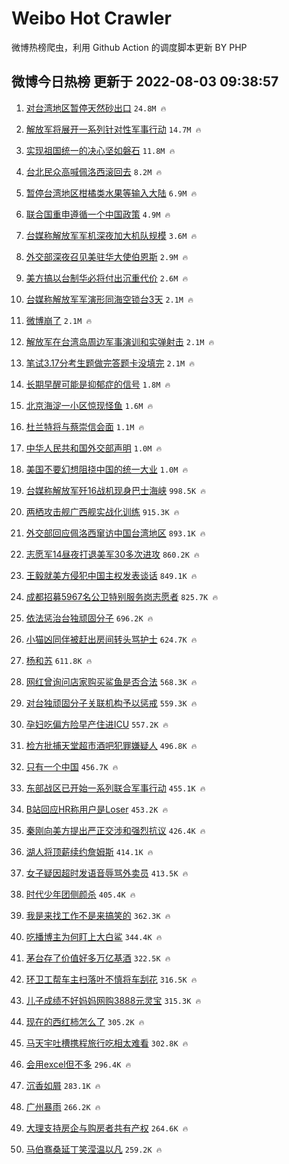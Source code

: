 # Weibo Hot Crawler 



微博热榜爬虫，利用 Github Action 的调度脚本更新 BY PHP 


## 微博今日热榜 更新于 2022-08-03 09:38:57 
1. [对台湾地区暂停天然砂出口](https://s.weibo.com/weibo?q=%23%E5%AF%B9%E5%8F%B0%E6%B9%BE%E5%9C%B0%E5%8C%BA%E6%9A%82%E5%81%9C%E5%A4%A9%E7%84%B6%E7%A0%82%E5%87%BA%E5%8F%A3%23&Refer=top) `24.8M 🔥` 

1. [解放军将展开一系列针对性军事行动](https://s.weibo.com/weibo?q=%23%E8%A7%A3%E6%94%BE%E5%86%9B%E5%B0%86%E5%B1%95%E5%BC%80%E4%B8%80%E7%B3%BB%E5%88%97%E9%92%88%E5%AF%B9%E6%80%A7%E5%86%9B%E4%BA%8B%E8%A1%8C%E5%8A%A8%23&Refer=top) `14.7M 🔥` 

1. [实现祖国统一的决心坚如磐石](https://s.weibo.com/weibo?q=%23%E5%AE%9E%E7%8E%B0%E7%A5%96%E5%9B%BD%E7%BB%9F%E4%B8%80%E7%9A%84%E5%86%B3%E5%BF%83%E5%9D%9A%E5%A6%82%E7%A3%90%E7%9F%B3%23&Refer=top) `11.8M 🔥` 

1. [台北民众高喊佩洛西滚回去](https://s.weibo.com/weibo?q=%23%E5%8F%B0%E5%8C%97%E6%B0%91%E4%BC%97%E9%AB%98%E5%96%8A%E4%BD%A9%E6%B4%9B%E8%A5%BF%E6%BB%9A%E5%9B%9E%E5%8E%BB%23&Refer=top) `8.2M 🔥` 

1. [暂停台湾地区柑橘类水果等输入大陆](https://s.weibo.com/weibo?q=%23%E6%9A%82%E5%81%9C%E5%8F%B0%E6%B9%BE%E5%9C%B0%E5%8C%BA%E6%9F%91%E6%A9%98%E7%B1%BB%E6%B0%B4%E6%9E%9C%E7%AD%89%E8%BE%93%E5%85%A5%E5%A4%A7%E9%99%86%23&Refer=top) `6.9M 🔥` 

1. [联合国重申遵循一个中国政策](https://s.weibo.com/weibo?q=%23%E8%81%94%E5%90%88%E5%9B%BD%E9%87%8D%E7%94%B3%E9%81%B5%E5%BE%AA%E4%B8%80%E4%B8%AA%E4%B8%AD%E5%9B%BD%E6%94%BF%E7%AD%96%23&Refer=top) `4.9M 🔥` 

1. [台媒称解放军军机深夜加大机队规模](https://s.weibo.com/weibo?q=%23%E5%8F%B0%E5%AA%92%E7%A7%B0%E8%A7%A3%E6%94%BE%E5%86%9B%E5%86%9B%E6%9C%BA%E6%B7%B1%E5%A4%9C%E5%8A%A0%E5%A4%A7%E6%9C%BA%E9%98%9F%E8%A7%84%E6%A8%A1%23&Refer=top) `3.6M 🔥` 

1. [外交部深夜召见美驻华大使伯恩斯](https://s.weibo.com/weibo?q=%23%E5%A4%96%E4%BA%A4%E9%83%A8%E6%B7%B1%E5%A4%9C%E5%8F%AC%E8%A7%81%E7%BE%8E%E9%A9%BB%E5%8D%8E%E5%A4%A7%E4%BD%BF%E4%BC%AF%E6%81%A9%E6%96%AF%23&Refer=top) `2.9M 🔥` 

1. [美方搞以台制华必将付出沉重代价](https://s.weibo.com/weibo?q=%23%E7%BE%8E%E6%96%B9%E6%90%9E%E4%BB%A5%E5%8F%B0%E5%88%B6%E5%8D%8E%E5%BF%85%E5%B0%86%E4%BB%98%E5%87%BA%E6%B2%89%E9%87%8D%E4%BB%A3%E4%BB%B7%23&Refer=top) `2.6M 🔥` 

1. [台媒称解放军军演形同海空锁台3天](https://s.weibo.com/weibo?q=%23%E5%8F%B0%E5%AA%92%E7%A7%B0%E8%A7%A3%E6%94%BE%E5%86%9B%E5%86%9B%E6%BC%94%E5%BD%A2%E5%90%8C%E6%B5%B7%E7%A9%BA%E9%94%81%E5%8F%B03%E5%A4%A9%23&Refer=top) `2.1M 🔥` 

1. [微博崩了](https://s.weibo.com/weibo?q=%23%E5%BE%AE%E5%8D%9A%E5%B4%A9%E4%BA%86%23&Refer=top) `2.1M 🔥` 

1. [解放军在台湾岛周边军事演训和实弹射击](https://s.weibo.com/weibo?q=%23%E8%A7%A3%E6%94%BE%E5%86%9B%E5%9C%A8%E5%8F%B0%E6%B9%BE%E5%B2%9B%E5%91%A8%E8%BE%B9%E5%86%9B%E4%BA%8B%E6%BC%94%E8%AE%AD%E5%92%8C%E5%AE%9E%E5%BC%B9%E5%B0%84%E5%87%BB%23&Refer=top) `2.1M 🔥` 

1. [笔试3.17分考生题做完答题卡没填完](https://s.weibo.com/weibo?q=%23%E7%AC%94%E8%AF%953.17%E5%88%86%E8%80%83%E7%94%9F%E9%A2%98%E5%81%9A%E5%AE%8C%E7%AD%94%E9%A2%98%E5%8D%A1%E6%B2%A1%E5%A1%AB%E5%AE%8C%23&Refer=top) `2.1M 🔥` 

1. [长期早醒可能是抑郁症的信号](https://s.weibo.com/weibo?q=%23%E9%95%BF%E6%9C%9F%E6%97%A9%E9%86%92%E5%8F%AF%E8%83%BD%E6%98%AF%E6%8A%91%E9%83%81%E7%97%87%E7%9A%84%E4%BF%A1%E5%8F%B7%23&Refer=top) `1.8M 🔥` 

1. [北京海淀一小区惊现怪鱼](https://s.weibo.com/weibo?q=%23%E5%8C%97%E4%BA%AC%E6%B5%B7%E6%B7%80%E4%B8%80%E5%B0%8F%E5%8C%BA%E6%83%8A%E7%8E%B0%E6%80%AA%E9%B1%BC%23&Refer=top) `1.6M 🔥` 

1. [杜兰特将与蔡崇信会面](https://s.weibo.com/weibo?q=%23%E6%9D%9C%E5%85%B0%E7%89%B9%E5%B0%86%E4%B8%8E%E8%94%A1%E5%B4%87%E4%BF%A1%E4%BC%9A%E9%9D%A2%23&Refer=top) `1.1M 🔥` 

1. [中华人民共和国外交部声明](https://s.weibo.com/weibo?q=%23%E4%B8%AD%E5%8D%8E%E4%BA%BA%E6%B0%91%E5%85%B1%E5%92%8C%E5%9B%BD%E5%A4%96%E4%BA%A4%E9%83%A8%E5%A3%B0%E6%98%8E%23&Refer=top) `1.0M 🔥` 

1. [美国不要幻想阻挠中国的统一大业](https://s.weibo.com/weibo?q=%23%E7%BE%8E%E5%9B%BD%E4%B8%8D%E8%A6%81%E5%B9%BB%E6%83%B3%E9%98%BB%E6%8C%A0%E4%B8%AD%E5%9B%BD%E7%9A%84%E7%BB%9F%E4%B8%80%E5%A4%A7%E4%B8%9A%23&Refer=top) `1.0M 🔥` 

1. [台媒称解放军歼16战机现身巴士海峡](https://s.weibo.com/weibo?q=%23%E5%8F%B0%E5%AA%92%E7%A7%B0%E8%A7%A3%E6%94%BE%E5%86%9B%E6%AD%BC16%E6%88%98%E6%9C%BA%E7%8E%B0%E8%BA%AB%E5%B7%B4%E5%A3%AB%E6%B5%B7%E5%B3%A1%23&Refer=top) `998.5K 🔥` 

1. [两栖攻击舰广西舰实战化训练](https://s.weibo.com/weibo?q=%23%E4%B8%A4%E6%A0%96%E6%94%BB%E5%87%BB%E8%88%B0%E5%B9%BF%E8%A5%BF%E8%88%B0%E5%AE%9E%E6%88%98%E5%8C%96%E8%AE%AD%E7%BB%83%23&Refer=top) `915.3K 🔥` 

1. [外交部回应佩洛西窜访中国台湾地区](https://s.weibo.com/weibo?q=%23%E5%A4%96%E4%BA%A4%E9%83%A8%E5%9B%9E%E5%BA%94%E4%BD%A9%E6%B4%9B%E8%A5%BF%E7%AA%9C%E8%AE%BF%E4%B8%AD%E5%9B%BD%E5%8F%B0%E6%B9%BE%E5%9C%B0%E5%8C%BA%23&Refer=top) `893.1K 🔥` 

1. [志愿军14昼夜打退美军30多次进攻](https://s.weibo.com/weibo?q=%23%E5%BF%97%E6%84%BF%E5%86%9B14%E6%98%BC%E5%A4%9C%E6%89%93%E9%80%80%E7%BE%8E%E5%86%9B30%E5%A4%9A%E6%AC%A1%E8%BF%9B%E6%94%BB%23&Refer=top) `860.2K 🔥` 

1. [王毅就美方侵犯中国主权发表谈话](https://s.weibo.com/weibo?q=%E7%8E%8B%E6%AF%85%E5%B0%B1%E7%BE%8E%E6%96%B9%E4%BE%B5%E7%8A%AF%E4%B8%AD%E5%9B%BD%E4%B8%BB%E6%9D%83%E5%8F%91%E8%A1%A8%E8%B0%88%E8%AF%9D&Refer=top) `849.1K 🔥` 

1. [成都招募5967名公卫特别服务岗志愿者](https://s.weibo.com/weibo?q=%23%E6%88%90%E9%83%BD%E6%8B%9B%E5%8B%9F5967%E5%90%8D%E5%85%AC%E5%8D%AB%E7%89%B9%E5%88%AB%E6%9C%8D%E5%8A%A1%E5%B2%97%E5%BF%97%E6%84%BF%E8%80%85%23&Refer=top) `825.7K 🔥` 

1. [依法惩治台独顽固分子](https://s.weibo.com/weibo?q=%23%E4%BE%9D%E6%B3%95%E6%83%A9%E6%B2%BB%E5%8F%B0%E7%8B%AC%E9%A1%BD%E5%9B%BA%E5%88%86%E5%AD%90%23&Refer=top) `696.2K 🔥` 

1. [小猫凶同伴被赶出房间转头骂护士](https://s.weibo.com/weibo?q=%23%E5%B0%8F%E7%8C%AB%E5%87%B6%E5%90%8C%E4%BC%B4%E8%A2%AB%E8%B5%B6%E5%87%BA%E6%88%BF%E9%97%B4%E8%BD%AC%E5%A4%B4%E9%AA%82%E6%8A%A4%E5%A3%AB%23&Refer=top) `624.7K 🔥` 

1. [杨和苏](https://s.weibo.com/weibo?q=%E6%9D%A8%E5%92%8C%E8%8B%8F&Refer=top) `611.8K 🔥` 

1. [网红曾询问店家购买鲨鱼是否合法](https://s.weibo.com/weibo?q=%23%E7%BD%91%E7%BA%A2%E6%9B%BE%E8%AF%A2%E9%97%AE%E5%BA%97%E5%AE%B6%E8%B4%AD%E4%B9%B0%E9%B2%A8%E9%B1%BC%E6%98%AF%E5%90%A6%E5%90%88%E6%B3%95%23&Refer=top) `568.3K 🔥` 

1. [对台独顽固分子关联机构予以惩戒](https://s.weibo.com/weibo?q=%23%E5%AF%B9%E5%8F%B0%E7%8B%AC%E9%A1%BD%E5%9B%BA%E5%88%86%E5%AD%90%E5%85%B3%E8%81%94%E6%9C%BA%E6%9E%84%E4%BA%88%E4%BB%A5%E6%83%A9%E6%88%92%23&Refer=top) `559.3K 🔥` 

1. [孕妇吃偏方险早产住进ICU](https://s.weibo.com/weibo?q=%23%E5%AD%95%E5%A6%87%E5%90%83%E5%81%8F%E6%96%B9%E9%99%A9%E6%97%A9%E4%BA%A7%E4%BD%8F%E8%BF%9BICU%23&Refer=top) `557.2K 🔥` 

1. [检方批捕天堂超市酒吧犯罪嫌疑人](https://s.weibo.com/weibo?q=%23%E6%A3%80%E6%96%B9%E6%89%B9%E6%8D%95%E5%A4%A9%E5%A0%82%E8%B6%85%E5%B8%82%E9%85%92%E5%90%A7%E7%8A%AF%E7%BD%AA%E5%AB%8C%E7%96%91%E4%BA%BA%23&Refer=top) `496.8K 🔥` 

1. [只有一个中国](https://s.weibo.com/weibo?q=%23%E5%8F%AA%E6%9C%89%E4%B8%80%E4%B8%AA%E4%B8%AD%E5%9B%BD%23&Refer=top) `456.7K 🔥` 

1. [东部战区已开始一系列联合军事行动](https://s.weibo.com/weibo?q=%23%E4%B8%9C%E9%83%A8%E6%88%98%E5%8C%BA%E5%B7%B2%E5%BC%80%E5%A7%8B%E4%B8%80%E7%B3%BB%E5%88%97%E8%81%94%E5%90%88%E5%86%9B%E4%BA%8B%E8%A1%8C%E5%8A%A8%23&Refer=top) `455.1K 🔥` 

1. [B站回应HR称用户是Loser](https://s.weibo.com/weibo?q=%23B%E7%AB%99%E5%9B%9E%E5%BA%94HR%E7%A7%B0%E7%94%A8%E6%88%B7%E6%98%AFLoser%23&Refer=top) `453.2K 🔥` 

1. [秦刚向美方提出严正交涉和强烈抗议](https://s.weibo.com/weibo?q=%23%E7%A7%A6%E5%88%9A%E5%90%91%E7%BE%8E%E6%96%B9%E6%8F%90%E5%87%BA%E4%B8%A5%E6%AD%A3%E4%BA%A4%E6%B6%89%E5%92%8C%E5%BC%BA%E7%83%88%E6%8A%97%E8%AE%AE%23&Refer=top) `426.4K 🔥` 

1. [湖人将顶薪续约詹姆斯](https://s.weibo.com/weibo?q=%23%E6%B9%96%E4%BA%BA%E5%B0%86%E9%A1%B6%E8%96%AA%E7%BB%AD%E7%BA%A6%E8%A9%B9%E5%A7%86%E6%96%AF%23&Refer=top) `414.1K 🔥` 

1. [女子疑因超时发语音辱骂外卖员](https://s.weibo.com/weibo?q=%23%E5%A5%B3%E5%AD%90%E7%96%91%E5%9B%A0%E8%B6%85%E6%97%B6%E5%8F%91%E8%AF%AD%E9%9F%B3%E8%BE%B1%E9%AA%82%E5%A4%96%E5%8D%96%E5%91%98%23&Refer=top) `413.5K 🔥` 

1. [时代少年团侧颜杀](https://s.weibo.com/weibo?q=%23%E6%97%B6%E4%BB%A3%E5%B0%91%E5%B9%B4%E5%9B%A2%E4%BE%A7%E9%A2%9C%E6%9D%80%23&Refer=top) `405.4K 🔥` 

1. [我是来找工作不是来搞笑的](https://s.weibo.com/weibo?q=%23%E6%88%91%E6%98%AF%E6%9D%A5%E6%89%BE%E5%B7%A5%E4%BD%9C%E4%B8%8D%E6%98%AF%E6%9D%A5%E6%90%9E%E7%AC%91%E7%9A%84%23&Refer=top) `362.3K 🔥` 

1. [吃播博主为何盯上大白鲨](https://s.weibo.com/weibo?q=%23%E5%90%83%E6%92%AD%E5%8D%9A%E4%B8%BB%E4%B8%BA%E4%BD%95%E7%9B%AF%E4%B8%8A%E5%A4%A7%E7%99%BD%E9%B2%A8%23&Refer=top) `344.4K 🔥` 

1. [茅台存了价值好多万亿基酒](https://s.weibo.com/weibo?q=%23%E8%8C%85%E5%8F%B0%E5%AD%98%E4%BA%86%E4%BB%B7%E5%80%BC%E5%A5%BD%E5%A4%9A%E4%B8%87%E4%BA%BF%E5%9F%BA%E9%85%92%23&Refer=top) `322.5K 🔥` 

1. [环卫工帮车主扫落叶不慎将车刮花](https://s.weibo.com/weibo?q=%23%E7%8E%AF%E5%8D%AB%E5%B7%A5%E5%B8%AE%E8%BD%A6%E4%B8%BB%E6%89%AB%E8%90%BD%E5%8F%B6%E4%B8%8D%E6%85%8E%E5%B0%86%E8%BD%A6%E5%88%AE%E8%8A%B1%23&Refer=top) `316.5K 🔥` 

1. [儿子成绩不好妈妈网购3888元灵宝](https://s.weibo.com/weibo?q=%23%E5%84%BF%E5%AD%90%E6%88%90%E7%BB%A9%E4%B8%8D%E5%A5%BD%E5%A6%88%E5%A6%88%E7%BD%91%E8%B4%AD3888%E5%85%83%E7%81%B5%E5%AE%9D%23&Refer=top) `315.3K 🔥` 

1. [现在的西红柿怎么了](https://s.weibo.com/weibo?q=%23%E7%8E%B0%E5%9C%A8%E7%9A%84%E8%A5%BF%E7%BA%A2%E6%9F%BF%E6%80%8E%E4%B9%88%E4%BA%86%23&Refer=top) `305.2K 🔥` 

1. [马天宇吐槽携程旅行吃相太难看](https://s.weibo.com/weibo?q=%23%E9%A9%AC%E5%A4%A9%E5%AE%87%E5%90%90%E6%A7%BD%E6%90%BA%E7%A8%8B%E6%97%85%E8%A1%8C%E5%90%83%E7%9B%B8%E5%A4%AA%E9%9A%BE%E7%9C%8B%23&Refer=top) `302.8K 🔥` 

1. [会用excel但不多](https://s.weibo.com/weibo?q=%23%E4%BC%9A%E7%94%A8excel%E4%BD%86%E4%B8%8D%E5%A4%9A%23&Refer=top) `296.4K 🔥` 

1. [沉香如屑](https://s.weibo.com/weibo?q=%23%E6%B2%89%E9%A6%99%E5%A6%82%E5%B1%91%23&Refer=top) `283.1K 🔥` 

1. [广州暴雨](https://s.weibo.com/weibo?q=%23%E5%B9%BF%E5%B7%9E%E6%9A%B4%E9%9B%A8%23&Refer=top) `266.2K 🔥` 

1. [大理支持房企与购房者共有产权](https://s.weibo.com/weibo?q=%23%E5%A4%A7%E7%90%86%E6%94%AF%E6%8C%81%E6%88%BF%E4%BC%81%E4%B8%8E%E8%B4%AD%E6%88%BF%E8%80%85%E5%85%B1%E6%9C%89%E4%BA%A7%E6%9D%83%23&Refer=top) `264.6K 🔥` 

1. [马伯骞桑延丁笑滢温以凡](https://s.weibo.com/weibo?q=%23%E9%A9%AC%E4%BC%AF%E9%AA%9E%E6%A1%91%E5%BB%B6%E4%B8%81%E7%AC%91%E6%BB%A2%E6%B8%A9%E4%BB%A5%E5%87%A1%23&Refer=top) `259.2K 🔥` 

